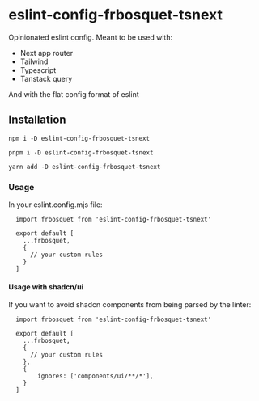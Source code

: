 # eslint-config-frbosquet-tsnext

Opinionated eslint config. Meant to be used with:

- Next app router
- Tailwind
- Typescript
- Tanstack query

And with the flat config format of eslint

## Installation

```
npm i -D eslint-config-frbosquet-tsnext
```

```
pnpm i -D eslint-config-frbosquet-tsnext
```

```
yarn add -D eslint-config-frbosquet-tsnext
```

### Usage

In your eslint.config.mjs file:

```
  import frbosquet from 'eslint-config-frbosquet-tsnext'

  export default [
    ...frbosquet,
    {
      // your custom rules
    }
  ]
```

#### Usage with shadcn/ui

If you want to avoid shadcn components from being parsed by the linter:

```
  import frbosquet from 'eslint-config-frbosquet-tsnext'

  export default [
    ...frbosquet,
    {
      // your custom rules
    },
    {
        ignores: ['components/ui/**/*'],
    }
  ]
```